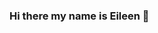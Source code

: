 ### Hi there my name is Eileen 👋

<!--
**eieieileen/eieieileen** is a ✨ _special_ ✨ repository because its `README.md` (this file) appears on your GitHub profile.

Here are some ideas to get you started:

- 🔭 I’m currently working on: recapping everything from the Full-Stack bootcamp that I did
- 💬 Ask me about: plants and awesome music
- 📫 How to reach me: ...
- 😄 Pronouns: she/her
- ⚡ Fun fact: I am a huge Harry Potter fan and I collect plants 

